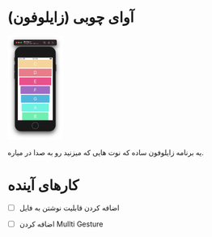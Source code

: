 # آوای چوبی (زایلوفون)

<img src="/Beginner/Xylophone/Xylophone/shot.png" style="zoom:20%;" />

یه برنامه زایلوفون ساده که نوت هایی که میزنید رو به صدا در میاره.



# کارهای آینده

- [ ] اضافه کردن قابلیت نوشتن به فایل

- [ ] اضافه کردن Mullti Gesture

  

